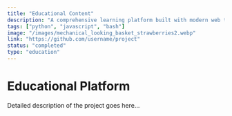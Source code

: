 ```yaml
---
title: "Educational Content"
description: "A comprehensive learning platform built with modern web technologies."
tags: ["python", "javascript", "bash"]
image: "/images/mechanical_looking_basket_strawberries2.webp"
link: "https://github.com/username/project"
status: "completed"
type: "education"
---
```


# Educational Platform

Detailed description of the project goes here...
